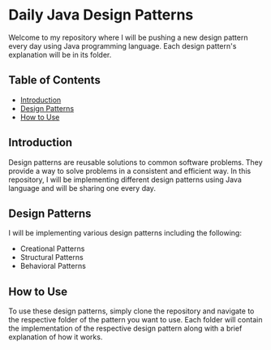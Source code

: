 # Daily Java Design Patterns

Welcome to my repository where I will be pushing a new design pattern every day using Java programming language. Each design pattern's explanation will be in its folder.

## Table of Contents

- [Introduction](#introduction)
- [Design Patterns](#design-patterns)
- [How to Use](#how-to-use)


## Introduction

Design patterns are reusable solutions to common software problems. They provide a way to solve problems in a consistent and efficient way. In this repository, I will be implementing different design patterns using Java language and will be sharing one every day.

## Design Patterns

I will be implementing various design patterns including the following:
- Creational Patterns
- Structural Patterns
- Behavioral Patterns

## How to Use

To use these design patterns, simply clone the repository and navigate to the respective folder of the pattern you want to use. Each folder will contain the implementation of the respective design pattern along with a brief explanation of how it works.
